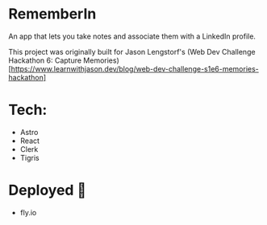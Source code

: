 # RememberIn

An app that lets you take notes and associate them with a LinkedIn profile.

This project was originally built for Jason Lengstorf's (Web Dev Challenge Hackathon 6: Capture Memories)[https://www.learnwithjason.dev/blog/web-dev-challenge-s1e6-memories-hackathon]

# Tech:

- Astro
- React
- Clerk
- Tigris

# Deployed 🚀

- fly.io
